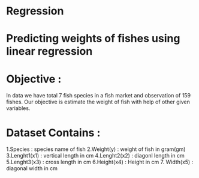 # Regression
# Predicting weights of fishes using linear regression

# Objective : 
In data we have total 7 fish species in a fish market and observation of 159 fishes.
Our objective is estimate the weight of fish with help of other  given variables.
# Dataset Contains : 
1.Species : species name of fish
2.Weight(y) : weight of fish in gram(gm)
3.Lenght1(x1) : vertical length in cm
4.Lenght2(x2) : diagonl length in cm
5.Lenght3(x3) : cross length in cm
6.Height(x4) : Height in cm
7. Width(x5) : diagonal width in cm
